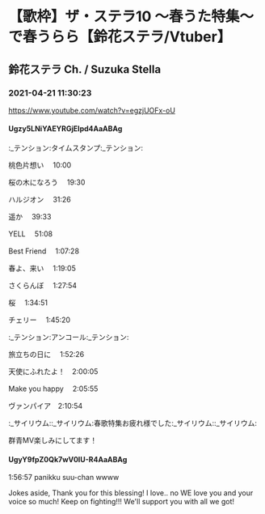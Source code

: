 # 【歌枠】ザ・ステラ10 ～春うた特集～で春うらら【鈴花ステラ/Vtuber】

## 鈴花ステラ Ch. / Suzuka Stella

### 2021-04-21 11:30:23

https://www.youtube.com/watch?v=egzjUOFx-oU

#### Ugzy5LNiYAEYRGjEIpd4AaABAg

:_テンション:タイムスタンプ:_テンション:

桃色片想い 　10:00

桜の木になろう 　19:30

ハルジオン　 31:26

遥か　 39:33

YELL 　51:08

Best Friend　 1:07:28

春よ、来い　 1:19:05

さくらんぼ 　1:27:54

桜　 1:34:51

チェリー 　1:45:20



:_テンション:アンコール:_テンション:

旅立ちの日に 　1:52:26

天使にふれたよ！　2:00:05

Make you happy 　2:05:55



ヴァンパイア　2:10:54





:_サイリウム::_サイリウム:春歌特集お疲れ様でした:_サイリウム::_サイリウム:

群青MV楽しみにしてます！



#### UgyY9fpZ0Qk7wV0IU-R4AaABAg

1:56:57 panikku suu-chan wwww

Jokes aside, Thank you for this blessing! I love.. no WE love you and your voice so much! Keep on fighting!!! We'll support you with all we got!


